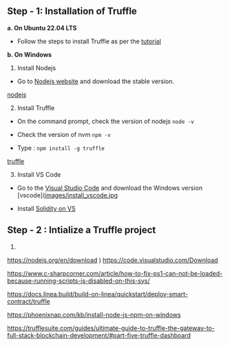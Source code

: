 ## Step - 1: Installation of Truffle
**a. On Ubuntu 22.04 LTS**
- Follow the steps to install Truffle as per the [tutorial](https://github.com/LifnaJos/installing-truffle-on-ubuntu-22.04#steps-for-installing-truffle-on-ubuntu-2204-lts)

**b. On Windows**
1. Install Nodejs
- Go to [Nodejs website](https://nodejs.org/en/download) and download the stable version.

[nodejs](https://github.com/LifnaJos/Install_Compile_Test_Deply_Project_on_Truffle/blob/main/images/nodejs_installation.jpg)

2. Install Truffle
- On the command prompt, check the version of nodejs ```node -v```

- Check the version of nvm ```npm -v```

- Type : ```npm install -g truffle```
  
[truffle](https://github.com/LifnaJos/truffle_experiment/blob/main/images/truffle_installation.jpg)

3. Install VS Code
- Go to the [Visual Studio Code](https://code.visualstudio.com/download) and download the Windows version
[vscode]([images/install_vscode.jpg](https://github.com/LifnaJos/truffle_experiment/blob/main/images/install_vscode.jpg)

- Install [Solidity on VS](https://github.com/LifnaJos/truffle_experiment/blob/main/images/vs_solidity_install.jpg)

## Step - 2 : Intialize a Truffle project 
1. 


https://nodejs.org/en/download
)
https://code.visualstudio.com/Download

https://www.c-sharpcorner.com/article/how-to-fix-ps1-can-not-be-loaded-because-running-scripts-is-disabled-on-this-sys/

https://docs.linea.build/build-on-linea/quickstart/deploy-smart-contract/truffle

https://phoenixnap.com/kb/install-node-js-npm-on-windows

https://trufflesuite.com/guides/ultimate-guide-to-truffle-the-gateway-to-full-stack-blockchain-development/#part-five-truffle-dashboard
